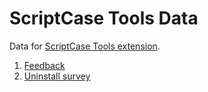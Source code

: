 # ScriptCase Tools Data

Data for [ScriptCase Tools extension](https://github.com/AndersonMamede/scriptcase-tools).

1. [Feedback](http://blog.andersonmamede.com.br/scriptcase-tools-data/list-feedback/)
2. [Uninstall survey](http://blog.andersonmamede.com.br/scriptcase-tools-data/list-uninstall-survey/)
